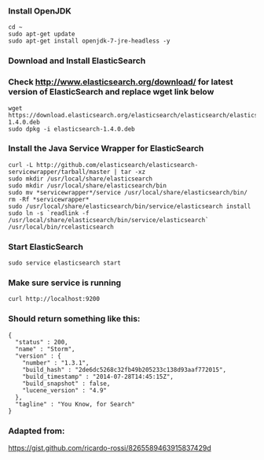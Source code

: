 ### Install OpenJDK

```
cd ~
sudo apt-get update
sudo apt-get install openjdk-7-jre-headless -y
```
 
### Download and Install ElasticSearch
### Check http://www.elasticsearch.org/download/ for latest version of ElasticSearch and replace wget link below

```
wget https://download.elasticsearch.org/elasticsearch/elasticsearch/elasticsearch-1.4.0.deb
sudo dpkg -i elasticsearch-1.4.0.deb
```

### Install the Java Service Wrapper for ElasticSearch

```
curl -L http://github.com/elasticsearch/elasticsearch-servicewrapper/tarball/master | tar -xz
sudo mkdir /usr/local/share/elasticsearch
sudo mkdir /usr/local/share/elasticsearch/bin
sudo mv *servicewrapper*/service /usr/local/share/elasticsearch/bin/
rm -Rf *servicewrapper*
sudo /usr/local/share/elasticsearch/bin/service/elasticsearch install
sudo ln -s `readlink -f /usr/local/share/elasticsearch/bin/service/elasticsearch` /usr/local/bin/rcelasticsearch
```

### Start ElasticSearch 
```
sudo service elasticsearch start
```
### Make sure service is running

```
curl http://localhost:9200
```
 
### Should return something like this:

```
{
  "status" : 200,
  "name" : "Storm",
  "version" : {
    "number" : "1.3.1",
    "build_hash" : "2de6dc5268c32fb49b205233c138d93aaf772015",
    "build_timestamp" : "2014-07-28T14:45:15Z",
    "build_snapshot" : false,
    "lucene_version" : "4.9"
  },
  "tagline" : "You Know, for Search"
}
```

### Adapted from:

https://gist.github.com/ricardo-rossi/8265589463915837429d
